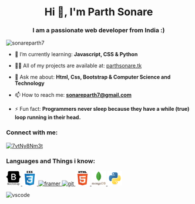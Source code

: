 <h1 align="center">Hi 👋, I'm Parth Sonare</h1>
<h3 align="center">I am a passionate web developer from India :)</h3>
<img align="right" alt="" width="400" src="https://cdn.dribbble.com/users/116207">

<p align="left"> <img src="https://user-images.githubusercontent.com/10498744/210012254-234538ff-d198-48aa-8964-37e6fd45d227.gif"alt="sonareparth7" /> </p>

- 🌱 I’m currently learning: **Javascript, CSS & Python**

- 👨‍💻 All of my projects are available at: [parthsonare.tk](parthsonare.tk)

- 💬 Ask me about: **Html, Css, Bootstrap & Computer Science and Technology**

- 📫 How to reach me: **sonareparth7@gmail.com**

- ⚡ Fun fact: **Programmers never sleep because they have a while (true) loop running in their head.**

<h3 align="left">Connect with me:</h3>
<p align="left">
<a href="https://discord.gg/7vtNy8Nm3t" target="blank"><img align="center" src="https://raw.githubusercontent.com/rahuldkjain/github-profile-readme-generator/master/src/images/icons/Social/discord.svg" alt="7vtNy8Nm3t" height="30" width="40" /></a>
</p>

<h3 align="left">Languages and Things i know:</h3>
<p align="left"> <a href="https://getbootstrap.com" target="_blank" rel="noreferrer"> <img src="https://raw.githubusercontent.com/devicons/devicon/master/icons/bootstrap/bootstrap-plain-wordmark.svg" alt="bootstrap" width="40" height="40"/> </a> <a href="https://www.w3schools.com/css/" target="_blank" rel="noreferrer"> <img src="https://raw.githubusercontent.com/devicons/devicon/master/icons/css3/css3-original-wordmark.svg" alt="css3" width="40" height="40"/> </a> <a href="https://www.framer.com/" target="_blank" rel="noreferrer"> <img src="https://www.vectorlogo.zone/logos/framer/framer-icon.svg" alt="framer" width="40" height="40"/> </a> <a href="https://git-scm.com/" target="_blank" rel="noreferrer"> <img src="https://www.vectorlogo.zone/logos/git-scm/git-scm-icon.svg" alt="git" width="40" height="40"/> </a> <a href="https://www.w3.org/html/" target="_blank" rel="noreferrer"> <img src="https://raw.githubusercontent.com/devicons/devicon/master/icons/html5/html5-original-wordmark.svg" alt="html5" width="40" height="40"/> </a> <a href="https://www.mongodb.com/" target="_blank" rel="noreferrer"> <img src="https://raw.githubusercontent.com/devicons/devicon/master/icons/mongodb/mongodb-original-wordmark.svg" alt="mongodb" width="40" height="40"/> </a> <a href="https://www.python.org" target="_blank" rel="noreferrer"> <img src="https://raw.githubusercontent.com/devicons/devicon/master/icons/python/python-original.svg" alt="python" width="40" height="40"/> </a> </p>
<img src= "https://user-images.githubusercontent.com/80174214/148330363-07a6087b-fbfd-4a8f-a842-0091329378be.png" alt="vscode" width="40" height="40"/> </a>
